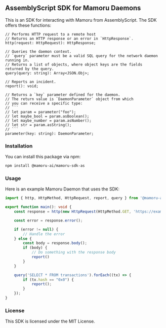 ## AssemblyScript SDK for Mamoru Daemons

This is an SDK for interacting with Mamoru from AssemblyScript.
The SDK offers these functions:

```
// Performs HTTP request to a remote host
// Returns an HTTP response or an error in `HttpResponse`.
http(request: HttpRequest): HttpResponse;

// Queries the daemon context.
// `query` parameter must be a valid SQL query for the network daemon running in.
// Returns a list of objects, where object keys are the fields returned by the query.
query(query: string): Array<JSON.Obj>;

// Reports an incident.
report(): void;

// Returns a `key` parameter defined for the daemon.
// The return value is `DaemonParameter` object from which 
// you can receive a specific type:
// ```
// let param = parameter("foo");
// let maybe_bool = param.asBoolean();
// let maybe_number = param.asNumber();
// let str = param.asString();
// ```
parameter(key: string): DaemonParameter;
```

### Installation

You can install this package via npm:

```bash
npm install @mamoru-ai/mamoru-sdk-as
```

### Usage

Here is an example Mamoru Daemon that uses the SDK:

```typescript
import { http, HttpMethod, HttpRequest, report, query } from '@mamoru-ai/mamoru-sdk-as/assembly';

export function main(): void {
    const response = http(new HttpRequest(HttpMethod.GET, 'https://example.com'));

    const error = response.error();

    if (error != null) {
        // Handle the error
    } else {
        const body = response.body();
        if (body) {
            // Do something with the response body
            report()
        }
    }

    query('SELECT * FROM transactions').forEach((tx) => {
        if (tx.hash == "0x0") {
            report();
        }
    });
}

```

### License

This SDK is licensed under the MIT License.
